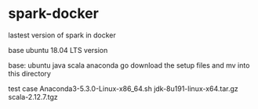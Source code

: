 # spark-docker
lastest version of spark in docker

base ubuntu 18.04 LTS version

base: ubuntu java scala anaconda go
download the setup files and mv into this directory

test case
Anaconda3-5.3.0-Linux-x86_64.sh
jdk-8u191-linux-x64.tar.gz
scala-2.12.7.tgz


